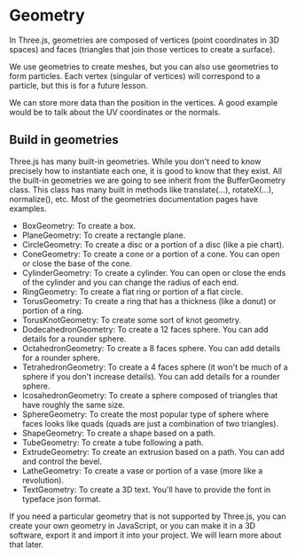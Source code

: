 # Geometry
In Three.js, geometries are composed of vertices (point coordinates in 3D spaces) and faces (triangles that join those vertices to create a surface).

We use geometries to create meshes, but you can also use geometries to form particles. Each vertex (singular of vertices) will correspond to a particle, but this is for a future lesson.

We can store more data than the position in the vertices. A good example would be to talk about the UV coordinates or the normals. 

## Build in geometries
Three.js has many built-in geometries. While you don't need to know precisely how to instantiate each one, it is good to know that they exist. All the built-in geometries we are going to see inherit from the BufferGeometry class. This class has many built in methods like translate(...), rotateX(...), normalize(), etc.
Most of the geometries documentation pages have examples.

- BoxGeometry: To create a box.
- PlaneGeometry: To create a rectangle plane.
- CircleGeometry: To create a disc or a portion of a disc (like a pie chart).
- ConeGeometry: To create a cone or a portion of a cone. You can open or close the base of the cone.
- CylinderGeometry: To create a cylinder. You can open or close the ends of the cylinder and you can change the radius of each end.
- RingGeometry: To create a flat ring or portion of a flat circle.
- TorusGeometry: To create a ring that has a thickness (like a donut) or portion of a ring.
- TorusKnotGeometry: To create some sort of knot geometry.
- DodecahedronGeometry: To create a 12 faces sphere. You can add details for a rounder sphere.
- OctahedronGeometry: To create a 8 faces sphere. You can add details for a rounder sphere.
- TetrahedronGeometry: To create a 4 faces sphere (it won't be much of a sphere if you don't increase details). You can add details for a rounder sphere.
- IcosahedronGeometry: To create a sphere composed of triangles that have roughly the same size.
- SphereGeometry: To create the most popular type of sphere where faces looks like quads (quads are just a combination of two triangles).
- ShapeGeometry: To create a shape based on a path.
- TubeGeometry: To create a tube following a path.
- ExtrudeGeometry: To create an extrusion based on a path. You can add and control the bevel.
- LatheGeometry: To create a vase or portion of a vase (more like a revolution).
- TextGeometry: To create a 3D text. You'll have to provide the font in typeface json format.

If you need a particular geometry that is not supported by Three.js, you can create your own geometry in JavaScript, or you can make it in a 3D software, export it and import it into your project. We will learn more about that later.